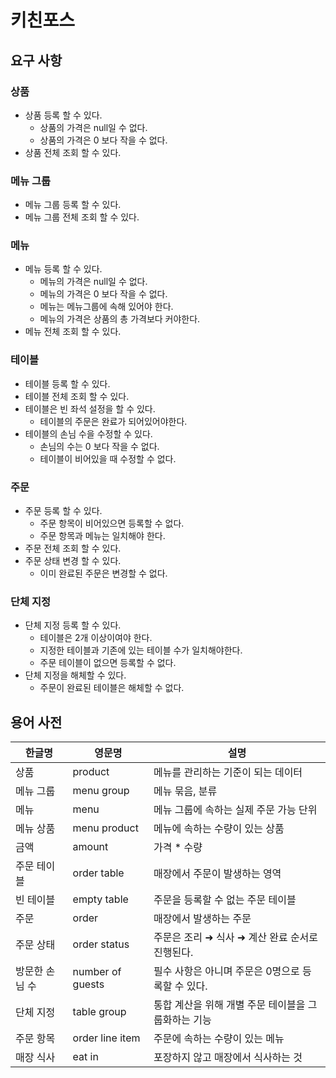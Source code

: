 # 키친포스

## 요구 사항

### 상품

- 상품 등록 할 수 있다.
    - 상품의 가격은 null일 수 없다.
    - 상품의 가격은 0 보다 작을 수 없다.
- 상품 전체 조회 할 수 있다.

### 메뉴 그룹

- 메뉴 그룹 등록 할 수 있다.
- 메뉴 그룹 전체 조회 할 수 있다.

### 메뉴

- 메뉴 등록 할 수 있다.
  - 메뉴의 가격은 null일 수 없다.
  - 메뉴의 가격은 0 보다 작을 수 없다.
  - 메뉴는 메뉴그룹에 속해 있어야 한다.
  - 메뉴의 가격은 상품의 총 가격보다 커야한다.
- 메뉴 전체 조회 할 수 있다.

### 테이블

- 테이블 등록 할 수 있다.
- 테이블 전체 조회 할 수 있다.
- 테이블은 빈 좌석 설정을 할 수 있다.
  - 테이블의 주문은 완료가 되어있어야한다.
- 테이블의 손님 수을 수정할 수 있다.
  - 손님의 수는 0 보다 작을 수 없다.
  - 테이블이 비어있을 때 수정할 수 없다.

### 주문

- 주문 등록 할 수 있다.
  - 주문 항목이 비어있으면 등록할 수 없다.
  - 주문 항목과 메뉴는 일치해야 한다.
- 주문 전체 조회 할 수 있다.
- 주문 상태 변경 할 수 있다.
  - 이미 완료된 주문은 변경할 수 없다.

### 단체 지정

- 단체 지정 등록 할 수 있다.
  - 테이블은 2개 이상이여야 한다.
  - 지정한 테이블과 기존에 있는 테이블 수가 일치해야한다.
  - 주문 테이블이 없으면 등록할 수 없다.
- 단체 지정을 해체할 수 있다.
  - 주문이 완료된 테이블은 해체할 수 없다.

## 용어 사전

| 한글명 | 영문명 | 설명 |
| --- | --- | --- |
| 상품 | product | 메뉴를 관리하는 기준이 되는 데이터 |
| 메뉴 그룹 | menu group | 메뉴 묶음, 분류 |
| 메뉴 | menu | 메뉴 그룹에 속하는 실제 주문 가능 단위 |
| 메뉴 상품 | menu product | 메뉴에 속하는 수량이 있는 상품 |
| 금액 | amount | 가격 * 수량 |
| 주문 테이블 | order table | 매장에서 주문이 발생하는 영역 |
| 빈 테이블 | empty table | 주문을 등록할 수 없는 주문 테이블 |
| 주문 | order | 매장에서 발생하는 주문 |
| 주문 상태 | order status | 주문은 조리 ➜ 식사 ➜ 계산 완료 순서로 진행된다. |
| 방문한 손님 수 | number of guests | 필수 사항은 아니며 주문은 0명으로 등록할 수 있다. |
| 단체 지정 | table group | 통합 계산을 위해 개별 주문 테이블을 그룹화하는 기능 |
| 주문 항목 | order line item | 주문에 속하는 수량이 있는 메뉴 |
| 매장 식사 | eat in | 포장하지 않고 매장에서 식사하는 것 |
